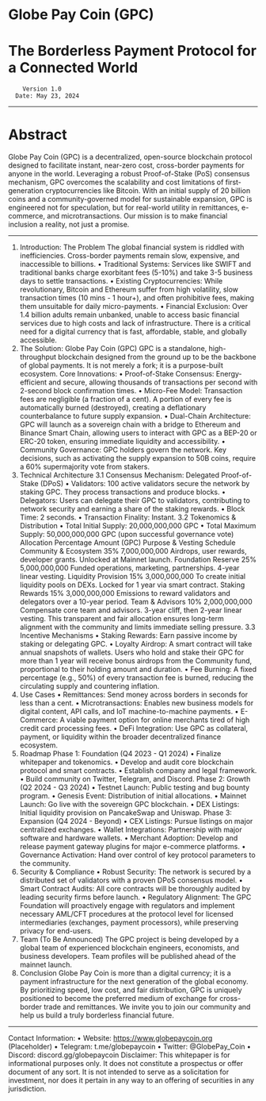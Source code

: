 #                                                                                     Globe Pay Coin (GPC)
#                                                                   The Borderless Payment Protocol for a Connected World
        Version 1.0
      Date: May 23, 2024

________________________________________
# Abstract
Globe Pay Coin (GPC) is a decentralized, open-source blockchain protocol designed to facilitate instant, near-zero cost, cross-border payments for anyone in the world. Leveraging a robust Proof-of-Stake (PoS) consensus mechanism, GPC overcomes the scalability and cost limitations of first-generation cryptocurrencies like Bitcoin. With an initial supply of 20 billion coins and a community-governed model for sustainable expansion, GPC is engineered not for speculation, but for real-world utility in remittances, e-commerce, and microtransactions. Our mission is to make financial inclusion a reality, not just a promise.
________________________________________
1. Introduction: The Problem
The global financial system is riddled with inefficiencies. Cross-border payments remain slow, expensive, and inaccessible to billions.
•	Traditional Systems: Services like SWIFT and traditional banks charge exorbitant fees (5-10%) and take 3-5 business days to settle transactions.
•	Existing Cryptocurrencies: While revolutionary, Bitcoin and Ethereum suffer from high volatility, slow transaction times (10 mins - 1 hour+), and often prohibitive fees, making them unsuitable for daily micro-payments.
•	Financial Exclusion: Over 1.4 billion adults remain unbanked, unable to access basic financial services due to high costs and lack of infrastructure.
There is a critical need for a digital currency that is fast, affordable, stable, and globally accessible.
2. The Solution: Globe Pay Coin (GPC)
GPC is a standalone, high-throughput blockchain designed from the ground up to be the backbone of global payments. It is not merely a fork; it is a purpose-built ecosystem.
Core Innovations:
•	Proof-of-Stake Consensus: Energy-efficient and secure, allowing thousands of transactions per second with 2-second block confirmation times.
•	Micro-Fee Model: Transaction fees are negligible (a fraction of a cent). A portion of every fee is automatically burned (destroyed), creating a deflationary counterbalance to future supply expansion.
•	Dual-Chain Architecture: GPC will launch as a sovereign chain with a bridge to Ethereum and Binance Smart Chain, allowing users to interact with GPC as a BEP-20 or ERC-20 token, ensuring immediate liquidity and accessibility.
•	Community Governance: GPC holders govern the network. Key decisions, such as activating the supply expansion to 50B coins, require a 60% supermajority vote from stakers.
3. Technical Architecture
3.1 Consensus Mechanism: Delegated Proof-of-Stake (DPoS)
•	Validators: 100 active validators secure the network by staking GPC. They process transactions and produce blocks.
•	Delegators: Users can delegate their GPC to validators, contributing to network security and earning a share of the staking rewards.
•	Block Time: 2 seconds.
•	Transaction Finality: Instant.
3.2 Tokenomics & Distribution
•	Total Initial Supply: 20,000,000,000 GPC
•	Total Maximum Supply: 50,000,000,000 GPC (upon successful governance vote)
Allocation	Percentage	Amount (GPC)	Purpose & Vesting Schedule
Community & Ecosystem	35%	7,000,000,000	Airdrops, user rewards, developer grants. Unlocked at Mainnet launch.
Foundation Reserve	25%	5,000,000,000	Funded operations, marketing, partnerships. 4-year linear vesting.
Liquidity Provision	15%	3,000,000,000	To create initial liquidity pools on DEXs. Locked for 1 year via smart contract.
Staking Rewards	15%	3,000,000,000	Emissions to reward validators and delegators over a 10-year period.
Team & Advisors	10%	2,000,000,000	Compensate core team and advisors. 3-year cliff, then 2-year linear vesting.
This transparent and fair allocation ensures long-term alignment with the community and limits immediate selling pressure.
3.3 Incentive Mechanisms
•	Staking Rewards: Earn passive income by staking or delegating GPC.
•	Loyalty Airdrop: A smart contract will take annual snapshots of wallets. Users who hold and stake their GPC for more than 1 year will receive bonus airdrops from the Community fund, proportional to their holding amount and duration.
•	Fee Burning: A fixed percentage (e.g., 50%) of every transaction fee is burned, reducing the circulating supply and countering inflation.
4. Use Cases
•	Remittances: Send money across borders in seconds for less than a cent.
•	Microtransactions: Enables new business models for digital content, API calls, and IoT machine-to-machine payments.
•	E-Commerce: A viable payment option for online merchants tired of high credit card processing fees.
•	DeFi Integration: Use GPC as collateral, payment, or liquidity within the broader decentralized finance ecosystem.
5. Roadmap
Phase 1: Foundation (Q4 2023 - Q1 2024)
•	Finalize whitepaper and tokenomics.
•	Develop and audit core blockchain protocol and smart contracts.
•	Establish company and legal framework.
•	Build community on Twitter, Telegram, and Discord.
Phase 2: Growth (Q2 2024 - Q3 2024)
•	Testnet Launch: Public testing and bug bounty program.
•	Genesis Event: Distribution of initial allocations.
•	Mainnet Launch: Go live with the sovereign GPC blockchain.
•	DEX Listings: Initial liquidity provision on PancakeSwap and Uniswap.
Phase 3: Expansion (Q4 2024 - Beyond)
•	CEX Listings: Pursue listings on major centralized exchanges.
•	Wallet Integrations: Partnership with major software and hardware wallets.
•	Merchant Adoption: Develop and release payment gateway plugins for major e-commerce platforms.
•	Governance Activation: Hand over control of key protocol parameters to the community.
6. Security & Compliance
•	Robust Security: The network is secured by a distributed set of validators with a proven DPoS consensus model.
•	Smart Contract Audits: All core contracts will be thoroughly audited by leading security firms before launch.
•	Regulatory Alignment: The GPC Foundation will proactively engage with regulators and implement necessary AML/CFT procedures at the protocol level for licensed intermediaries (exchanges, payment processors), while preserving privacy for end-users.
7. Team (To Be Announced)
The GPC project is being developed by a global team of experienced blockchain engineers, economists, and business developers. Team profiles will be published ahead of the mainnet launch.
8. Conclusion
Globe Pay Coin is more than a digital currency; it is a payment infrastructure for the next generation of the global economy. By prioritizing speed, low cost, and fair distribution, GPC is uniquely positioned to become the preferred medium of exchange for cross-border trade and remittances. We invite you to join our community and help us build a truly borderless financial future.
________________________________________
Contact Information:
•	Website: https://www.globepaycoin.org (Placeholder)
•	Telegram: t.me/globepaycoin
•	Twitter: @GlobePay_Coin
•	Discord: discord.gg/globepaycoin
Disclaimer: This whitepaper is for informational purposes only. It does not constitute a prospectus or offer document of any sort. It is not intended to serve as a solicitation for investment, nor does it pertain in any way to an offering of securities in any jurisdiction.

